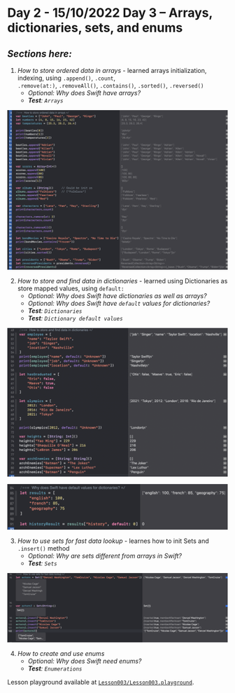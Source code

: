 # Day 2 - 15/10/2022 Day 3 – Arrays, dictionaries, sets, and enums

## _Sections here:_


1. _How to store ordered data in arrays_ - learned arrays initialization, indexing, using `.append()`, `.count`,   
	`.remove(at:)`, `.removeAll()`, `.contains()`, `.sorted()`, `.reversed()`
	- _Optional: Why does Swift have arrays?_
	- _**Test**: `Arrays`_

![`Lesson003-01`](../IMG/Lesson003-01.png "How to store ordered data in arrays")
	
2. _How to store and find data in dictionaries_ - learned using Dictionaries as store mapped values, using `default:`
	- _Optional: Why does Swift have dictionaries as well as arrays?_
	- _Optional: Why does Swift have `default` values for dictionaries?_
	- _**Test**: `Dictionaries`_
	- _**Test**: `Dictionary default values`_

![`Lesson003-02`](../IMG/Lesson003-02.png "How to store and find data in dictionaries")

![`Lesson003-03`](../IMG/Lesson003-03.png "Why does Swift have default values for dictionaries?")

3. _How to use sets for fast data lookup_ - learnes how to init Sets and `.insert()` method
	- _Optional: Why are sets different from arrays in Swift?_
	- _**Test**: `Sets`_

![`Lesson003-04`](../IMG/Lesson003-04.png "How to use sets for fast data lookup")

4. _How to create and use enums_
	- _Optional: Why does Swift need enums?_
	- _**Test**: `Enumerations`_

Lesson playground available at [`Lesson003/Lesson003.playground`](../Lesson003/Lesson003.playground).
